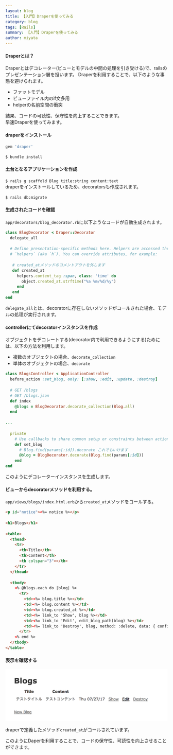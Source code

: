 ```yaml
---
layout: blog
title: 【入門】Draperを使ってみる
category: blog
tags: [Rails]
summary: 【入門】Draperを使ってみる
author: miyata
---
```


#### Draperとは？
Draperとはデコレーター(ビューとモデルの中間の処理を引き受ける)で、railsのプレゼンテーション層を担います。
Draperを利用することで、以下のような事態を避けられます。  

- ファットモデル
- ビューファイル内のif文多用
- helperの名前空間の衝突  

結果、コードの可読性、保守性を向上することできます。  
早速Draperを使ってみます。  

#### draperをインストール
```ruby
gem 'draper'
```

`$ bundle install`

#### 土台となるアプリケーションを作成
`$ rails g scaffold Blog title:string content:text`  
draperをインストールしているため、decoratorsも作成されます。  

`$ rails db:migrate`  

#### 生成されたコードを確認
`app/decorators/blog_decorator.rb`に以下ようなコードが自動生成されます。  
```ruby
class BlogDecorator < Draper::Decorator
  delegate_all

  # Define presentation-specific methods here. Helpers are accessed through
  # `helpers` (aka `h`). You can override attributes, for example:

   # created_atメソッドのコメントアウトを外します
   def created_at
     helpers.content_tag :span, class: 'time' do
       object.created_at.strftime("%a %m/%d/%y")
     end
   end
end
```

`delegate_all`とは、decoratorに存在しないメソッドがコールされた場合、モデルの処理が実行されます。  


#### controllerにてdecoratorインスタンスを作成
オブジェクトをデコレートする(decorator内で利用できるようにする)ためには、以下の方法を利用します。  

- 複数のオブジェクトの場合、`decorate_collection`
- 単体のオブジェクトの場合、`decorate`

```ruby
class BlogsController < ApplicationController
  before_action :set_blog, only: [:show, :edit, :update, :destroy]

  # GET /blogs
  # GET /blogs.json
  def index
    @blogs = BlogDecorator.decorate_collection(Blog.all)
  end

...

  private
    # Use callbacks to share common setup or constraints between actions.
    def set_blog
      # Blog.find(params[:id]).decorate これでもいけます
      @blog = BlogDecorator.decorate(Blog.find(params[:id]))
    end
end
```
このようにデコレーターインスタンスを生成します。  


#### ビューからdecoratorメソッドを利用する。
`app/views/blogs/index.html.erb`から`created_at`メソッドをコールする。
```html
<p id="notice"><%= notice %></p>

<h1>Blogs</h1>

<table>
  <thead>
    <tr>
      <th>Title</th>
      <th>Content</th>
      <th colspan="3"></th>
    </tr>
  </thead>

  <tbody>
    <% @blogs.each do |blog| %>
      <tr>
        <td><%= blog.title %></td>
        <td><%= blog.content %></td>
        <td><%= blog.created_at %></td>
        <td><%= link_to 'Show', blog %></td>
        <td><%= link_to 'Edit', edit_blog_path(blog) %></td>
        <td><%= link_to 'Destroy', blog, method: :delete, data: { confirm: 'Are you sure?' } %></td>
      </tr>
    <% end %>
  </tbody>
</table>
```


#### 表示を確認する
![](../images/blog/2017-07-30-Draper/draper_confirm.png)

draperで定義したメソッド`created_at`がコールされています。  




このようにDaperを利用することで、コードの保守性、可読性を向上させることができます。
